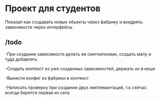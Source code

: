 # Проект для студентов
Показал как создавать новые обьекты через фабрику и внедрять зависимости через интерфейсы

## /todo
-При создании зависимости делать ее синглитонами, создать мапу и туда добавлять 

-Создать контекст из уже созданных зависимостей, держать их в кеше

-Вынести конфиг из фабрики в контекст

-Написать проверку при создании двух имплемантаций, т.к сейчас всегда берется первая из сета
